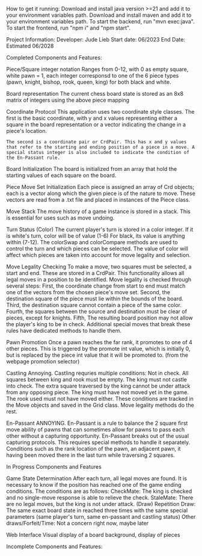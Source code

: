 How to get it running:
Download and install java version >=21 and add it to your environment variables path.
Download and install maven and add it to your environment variables path.
To start the backend, run "mvn exec:java".
To start the frontend, run "npm i" and "npm start".


Project Information:
Developer: Jude Lieb
Start date: 06/2023
End Date: Estimated 06/2028


Completed Components and Features:

Piece/Square integer notation
    Ranges from 0-12, with 0 as empty square, white pawn = 1, each integer corresponsd to one of the 6 piece types (pawn, knight, bishop, rook, queen, king) for both black and white.

Board representation
    The current chess board state is stored as an 8x8 matrix of integers using the above piece mapping

Coordinate Protocol
    This application uses two coordinate style classes. The first is the basic coordinate, with y and x values representing either a square in the board representation or a vector indicating the change in a piece's location.

    The second is a coordinate pair or CrdPair. This has x and y values that refer to the starting and ending position of a piece in a move. A special status integer is also included to indicate the condition of the En-Passant rule.

Board Initialization
    The board is initialized from an array that hold the starting values of each square on the board.

Piece Move Set Initialization
    Each piece is assigned an array of Crd objects; each is a vector along which the given piece is of the nature to move. These vectors are read from a .txt file and placed in instances of the Piece class.

Move Stack
    The move history of a game instance is stored in a stack. This is essential for uses such as move undoing.

Turn Status (Color)
    The current player's turn is stored in a color integer. If it is white's turn, color will be of value (1-6) For black, its value is anything within (7-12). The colorSwap and colorCompare methods are used to control the turn and which pieces can be selected. The value of color will affect which pieces are taken into account for move legality and selection.

Move Legality Checking 
    To make a move, two squares must be selected, a start and end. These are stored in a CrdPair. This functionality allows all legal moves in a position to be identified. Move legality is checked through several steps: 
        First, the coordinate change from start to end must match one of the vectors from the chosen piece's move set. 
        Second, the destination square of the piece must lie within the bounds of the board.
        Third, the destination square cannot contain a piece of the same color.
        Fourth, the squares between the source and destination must be clear of pieces, except for knights.
        Fifth, The resulting board position may not allow the player's king to be in check. 
    Additional special moves that break these rules have dedicated methods to handle them.

Pawn Promotion
    Once a pawn reaches the far rank, it promotes to one of 4 other pieces. This is triggered by the promote int value, which is initially 0, but is replaced by the piece int value that it will be promoted to. (from the webpage promotion selector)

Castling
    Annoying. Castling requries multiple conditions:
        Not in check. All squares between king and rook must be empty. The king must not castle into check. The extra square traversed by the king cannot be under attack from any opposing piece. The king must have not moved yet in the game. The rook used must not have moved either.
    These conditions are tracked in the Move objects and saved in the Grid class. Move legality methods do the rest.

En-Passant
    ANNOYING. En-Passant is a rule to balance the 2 square first move ability of pawns that can sometimes allow for pawns to pass each other without a capturing opportunity. En-Passant breaks out of the usual capturing protocols. This requires special methods to handle it separately. Conditions such as the rank location of the pawn, an adjacent pawn, it having been moved there in the last turn while traversing 2 squares. 



In Progress Components and Features

Game State Determination
    After each turn, all legal moves are found. It is necessary to know if the position has reached one of the game ending conditions. The conditions are as follows:
        CheckMate: The king is checked and no single-move response is able to relieve the check.
        StaleMate: There are no legal moves, but the king is not under attack. (Draw)
        Repetition Draw: The same exact board state in reached three times with the same special parameters (same player's turn, same en-passant and castling status)
        Other draws/Forfeit/Time: Not a concern right now, maybe later

Web Interface
    Visual display of a board background, display of pieces

Incomplete Components and Features:



